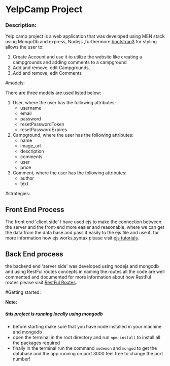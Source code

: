 # YelpCamp Project 

<h3>Description:</h3>
<a>Yelp camp project is a web application that was developed using MEN stack 
using MongoDb and express, Nodejs ,furthermore <a href="https://getbootstrap.com/docs/3.3/"> bootstrap3</a> for styling
 allows the user to:</p>
<ol>
<li>
Create Account and use it to utilize the website like creating a campgrounds and adding comments to a campground
</li>
<li>
Add and remove, edit Campgrounds,

</li>
<li>
Add and remove, edit Comments
</li>
</ol>


#models:
<p>There are three models are used listed below:</p>
<ol>
<li>User, where the user has the following attributes:
<ul>
<li>username</li>
<li>email</li>
<li>password</li>
<li>resetPasswordToken</li>
<li>resetPasswordExpires</li>
</ul>

</li>
<li>Campground, where the user has the following attributes:
<ul>
<li>name</li>
<li>image_url</li>
<li>description</li>
<li>comments</li>
<li>user</li>
<li>price</li>

</ul>
</li>

<li>Comment,  where the user has the following attributes:
<ul>
<li>author</li>
<li>text</li>
</ul>
</li>
</ol>



#strategies:
<section>
<h1>Front End Process</h1>
<p>The front end 'client side' I have used ejs to make the connection between the server and the front-end more easier 
and reasonable. where we can get the data from the data base and pass it easily to the ejs file and use it.
for more information how ejs works,syntax please visit <a href="https://ejs.co/">ejs tutorials</a>.
</p>
</section>

<section>
<h1>Back End process</h1>
<p>the backend end 'server side' was developed using nodejs and mongodb and using RestFul routes concepts in naming the routes 
all the code are well commented and documented for more information about how RestFul routes please visit <a href="https://medium.com/@shubhangirajagrawal/the-7-restful-routes-a8e84201f206">RestFul Routes</a>.

</p>
</section>

#Getting started: 

<strong>Note:</strong><h5>this project is running locally using mongodb</h5>
* before starting make sure that you have node installed in your machine and mongodb 
* open the terminal in the root directory and run `npm install` to install all the packages required
* finally in the terminal run the command `nodemon` and `mongod` to get the database and the app running on port 3000
feel free to change the port number!




